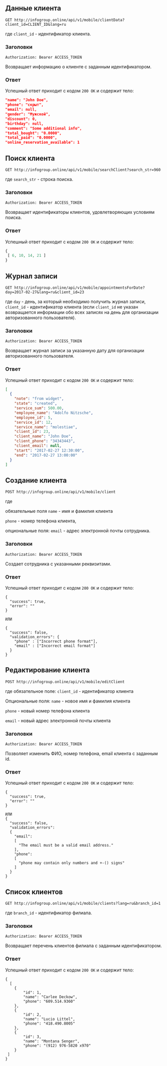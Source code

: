 ## Данные клиента
```GET http://infogroup.online/api/v1/mobile/clientData?client_id=CLIENT_ID&lang=ru```

где ```client_id``` - идентификатор клиента.

### Заголовки
```Authorization: Bearer ACCESS_TOKEN```

Возвращает информацию о клиенте с заданным идентификатором.

### Ответ
Успешный ответ приходит с кодом ```200 OK``` и содержит тело:
```JSON
"name": "John Doe",
"phone": "скрыт",
"email": null,
"gender": "Мужской",
"discount": 0,
"birthday": null,
"comment": "Some additional info",
"total_bought": "0.0000",
"total_paid": "0.0000",
"online_reservation_available": 1
```

## Поиск клиента
```GET http://infogroup.online/api/v1/mobile/searchClient?search_str=960```

где ```search_str``` - строка поиска.

### Заголовки
```Authorization: Bearer ACCESS_TOKEN```

Возвращает идентификаторы клиентов, удовлетворяющих условиям поиска.

 ### Ответ
 Успешный ответ приходит с кодом ```200 OK``` и содержит тело:
 ```PHP
{
  [ 6, 10, 14, 21 ]
}
```

## Журнал записи
```GET http://infogroup.online/api/v1/mobile/appointmentsForDate?day=2017-02-27&lang=ru&client_id=23```

где ```day``` - день, за который необходимо получить журнал записи,
```client_id``` - идентификатор клиента (если ```client_id``` не указан возвращается информации обо всех записях на день для организации авторизованного пользователя).

### Заголовки
```Authorization: Bearer ACCESS_TOKEN```

Возвращает журнал записи за указанную дату для организации авторизованного пользователя.

### Ответ
Успешный ответ приходит с кодом ```200 OK``` и содержит тело:
```JSON
[
  {
    "note": "from widget",
    "state": "created",
    "service_sum": 500.00,
    "employee_name": "Adolfo Nitzsche",
    "employee_id": 5,
    "service_id": 12,
    "service_name": "molestiae",
    "client_id": 23,
    "client_name": "John Doe",
    "client_phone": "34343443",
    "client_email": null,
    "start": "2017-02-27 12:30:00",
    "end": "2017-02-27 13:00:00"
  }
]
```

## Создание клиента
```POST http://infogroup.online/api/v1/mobile/client```

где 

обязательные поля
```name``` - имя и фамилия клиента

```phone``` - номер телефона клиента,

опциональные поля:
```email``` - адрес электронной почты сотрудника.

### Заголовки
```Authorization: Bearer ACCESS_TOKEN```

Создает сотрудника с указанными реквизитами.

### Ответ
Успешный ответ приходит с кодом ```200 OK``` и содержит тело:
```
{
  "success": true,
  "error": ""
}

ИЛИ

{
  "success": false,
  "validation_errors": {
    "phone" : ["Incorrect phone format"],
    "email" : ["Incorrect email format"]
  }
}
```

## Редактирование клиента
```POST http://infogroup.online/api/v1/mobile/editClient```

где
обязательное поле:
```client_id``` - идентификатор клиента

Опциональные поля:
```name``` - новое имя и фамилия клиента

```phone``` - новый номер телефона клиента

```email``` - новый адрес электронной почты клиента

### Заголовки
```Authorization: Bearer ACCESS_TOKEN```

Позволяет изменить ФИО, номер телефона, email клиента с заданным id.

### Ответ
Успешный ответ приходит с кодом ```200 OK``` и содержит тело:
```
{
  "success": true,
  "error": ""
}

ИЛИ
{
  "success": false,
  "validation_errors":
  {
    "email":
    [
      "The email must be a valid email address."
    ],
    "phone":
    [
      "phone may contain only numbers and +-() signs"
    ]
  }
}

```

## Список клиентов
```GET http://infogroup.online/api/v1/mobile/clients?lang=ru&branch_id=1```

где ```branch_id``` - идентификатор филиала.

### Заголовки
```Authorization: Bearer ACCESS_TOKEN```

Возвращает перечень клиентов филиала с заданным идентификатором.

### Ответ
Успешный ответ приходит с кодом ```200 OK``` и содержит тело:
```
{
  [
    {
        "id": 1,
        "name": "Carlee Deckow",
        "phone": "609.514.9360"
    },
    {
        "id": 2,
        "name": "Lucio Littel",
        "phone": "418.490.8005"
    },
    {
        "id": 3,
        "name": "Montana Senger",
        "phone": "(912) 976-5820 x970"
    }
 ]
}
```
